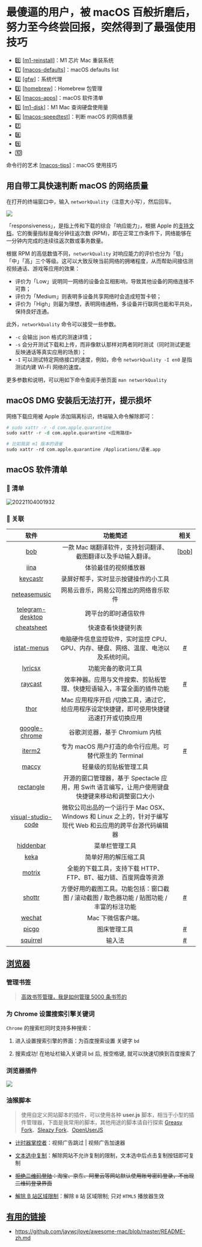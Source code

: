 # 最傻逼的用户，被 macOS 百般折磨后，努力至今终尝回报，突然得到了最强使用技巧

- 0️⃣ [[m1-reinstall]]：M1 芯片 Mac 重装系统
- 1️⃣ [[macos-defaults]]：macOS defaults list
- 2️⃣ [[gfw]]：系统代理
- 3️⃣ [[homebrew]]：Homebrew 包管理
- 4️⃣ [[macos-apps]]：macOS 软件清单
- 5️⃣ [[m1-disk]]：M1 Mac 查询硬盘使用量
- 6️⃣ [[macos-speedtest]]：判断 macOS 的网络质量
- 7️⃣ 
- 8️⃣
- 9️⃣
- 🔟

命令行的艺术
[[macos-tips]]：macOS 使用技巧

## 用自带工具快速判断 macOS 的网络质量

在打开的终端窗口中，输入 `networkQuality`（注意大小写），然后回车。

![](https://raw.githubusercontent.com/chuenwei0129/my-picgo-repo/master/mac/network.png)

「responsiveness」，是指上传和下载的综合「响应能力」，根据 Apple 的[支持文档](https://support.apple.com/zh-cn/HT212313)，它的衡量指标是每分钟往返次数 (RPM)，即在正常工作条件下，网络能够在一分钟内完成的连续往返次数或事务数量。

根据 RPM 的高低数值不同，`networkQuality` 对响应能力的评价也分为「低」「中」「高」三个等级。这可以大致反映当前网络的拥堵程度，从而帮助间接估测视频通话、游戏等应用的效果：

- 评价为「Low」说明同一网络的设备会互相影响，导致其他设备的网络连接不可靠；
- 评价为「Medium」则表明多设备共享网络时会造成短暂卡顿；
- 评价为「High」则最为理想，表明网络通畅，多设备并行联网也能和平共处，保持良好连通。

此外，`networkQuality` 命令可以接受一些参数。

- `-c` 会输出 json 格式的测速详情；
- `-s` 会分开测试下载和上传，而非像默认那样对两者同时测试（同时测试更能反映通话等真实应用的场景）；
- `-I` 可以测试特定网络接口的速度，例如，命令 `networkQuality -I en0` 是指测试内建 Wi-Fi 网络的速度。

更多参数和说明，可以用如下命令查阅手册页面 `man networkQuality`

## macOS DMG 安装后无法打开，提示损坏

网络下载应用被 Apple 添加隔离标识，终端输入命令解除即可：

```perl
# sudo xattr -r -d com.apple.quarantine
sudo xattr -r -d com.apple.quarantine <应用路径>

# 比如我装 m1 版本的语雀
sudo xattr -rd com.apple.quarantine /Applications/语雀.app
```

## macOS 软件清单

### 📝 清单

![20221104001932](https://raw.githubusercontent.com/chuenwei0129/my-picgo-repo/master/ts/20221104001932.png)

### 🔎 关联

|                           软件                            |                                                  功能简述                                                  |                       相关                       |
| :-------------------------------------------------------: | :--------------------------------------------------------------------------------------------------------: | :----------------------------------------------: |
|          [bob](https://github.com/ripperhe/Bob)           |                       一款 Mac 端翻译软件，支持划词翻译、截图翻译以及手动输入翻译。                        |                     [[bob]]                      |
|           [iina](https://github.com/iina/iina)            |                                            体验最佳的视频播放器                                            |
|     [keycastr](https://github.com/keycastr/keycastr)      |                                    录屏好帮手，实时显示按键操作的小工具                                    |
|     [neteasemusic](https://music.163.com/#/download)      |                                   网易云音乐，网易公司推出的网络音乐软件                                   |
|    [telegram-desktop](https://telegram.org/?setln=en)     |                                            跨平台的即时通信软件                                            |
|  [cheatsheet](https://www.mediaatelier.com/CheatSheet/)   |                                             快速查看快捷键列表                                             |
|     [istat-menus](https://bjango.com/mac/istatmenus/)     |            电脑硬件信息监控软件，实时监控 CPU、GPU、内存、硬盘、网络、温度、电池以及系统时间。             |   [#](https://www.jianshu.com/p/1345a10331cb)    |
|       [lyricsx](https://github.com/ddddxxx/LyricsX)       |                                             功能完备的歌词工具                                             |
|            [raycast](https://www.raycast.com/)            |                   效率神器。应用与文件搜索、剪贴板管理、快捷短语输入，丰富全面的插件功能                   | [#](https://www.youtube.com/watch?v=KL0unqxkcDA) |
|          [thor](https://github.com/gbammc/Thor)           |         Mac 应用程序开启 /切换工具，通过它，给应用程序设定快捷键，即可使用快捷键迅速打开或切换应用         |
| [google-chrome](https://www.google.cn/intl/zh-CN/chrome/) |                                       谷歌浏览器，基于 Chromium 内核                                       |
|               [iterm2](https://iterm2.com/)               |                           专为 macOS 用户打造的命令行应用。可替代原生的 Terminal                           | [#](https://juejin.cn/post/6917659162025394183)  |
|         [maccy](https://github.com/p0deje/Maccy)          |                                           轻量级的剪贴板管理工具                                           |
|    [rectangle](https://github.com/rxhanson/Rectangle)     |     开源的窗口管理器，基于 Spectacle 应用，用 Swift 语言编写，让用户使用键盘快捷键来移动和调整窗口大小     |
|   [visual-studio-code](https://code.visualstudio.com/)    | 微软公司出品的一个运行于 Mac OSX、Windows 和 Linux 之上的，针对于编写现代 Web 和云应用的跨平台源代码编辑器 |
|     [hiddenbar](https://github.com/dwarvesf/hidden/)      |                                               菜单栏管理工具                                               |
|           [keka](https://github.com/aonez/Keka)           |                                            简单好用的解压缩工具                                            |
|       [motrix](https://github.com/agalwood/Motrix)        |                       全能的下载工具，支持下载 HTTP、FTP、BT、磁力链、百度网盘等资源                       |
|               [shottr](https://shottr.cc/)                |         方便好用的截图工具。功能包括：窗口截图 / 滚动截图 / 取色器功能 / 贴图功能 / 丰富的标注功能         |        [#](https://sspai.com/post/71485)         |
|      [wechat](https://mac.weixin.qq.com/?lang=zh_CN)      |                                             Mac 下微信客户端。                                             |
|       [picgo](https://github.com/Molunerfinn/PicGo)       |                                                图床管理工具                                                | [#](https://picgo.github.io/PicGo-Doc/zh/guide/) |
|         [squirrel](https://github.com/ssnhd/rime)         |                                                   输入法                                                   |     [#](https://ssnhd.com/2022/01/06/rime/)      |

## [浏览器](#目录)

### 管理书签

> [高效书签管理，我是如何管理 5000 条书签的](https://www.runningcheese.com/bm)

### 为 Chrome 设置搜索引擎关键词

`Chrome` 的搜索栏同时支持多种搜索：

1. 进入设置搜索引擎的界面：为百度搜索设置 关键字 `bd`

2. 搜索成功! 在地址栏输入关键词 `bd` 后, 按空格键, 就可以快速切换到百度搜索了

### 浏览器插件

![](https://raw.githubusercontent.com/chuenwei0129/my-picgo-repo/master/mac/plug.png)

### 油猴脚本

> 使用自定义网站脚本的插件，可以使用各种 **user.js** 脚本，相当于小型的插件管理器，下面是我常用的脚本，其他用途的脚本请自行探索 [Greasy Fork](https://greasyfork.org/zh-CN)、[Sleazy Fork](https://sleazyfork.org/zh-CN)、[OpenUserJS](https://openuserjs.org/)

- [计时器掌控者](https://timer.palerock.cn/)：视频广告跳过 | 视频广告加速器

- [文本选中复制](https://github.com/WindrunnerMax/TKScript)：解除网站不允许复制的限制，文本选中后点击复制按钮即可复制

- ~~[拒绝二维码登陆](https://greasyfork.org/zh-CN/scripts/27183-%E6%8B%92%E7%BB%9D%E4%BA%8C%E7%BB%B4%E7%A0%81%E7%99%BB%E5%BD%95-%E6%B7%98%E5%AE%9D-%E4%BA%AC%E4%B8%9C%E7%AD%89%E7%BD%91%E7%AB%99%E9%BB%98%E8%AE%A4%E5%87%BA%E7%8E%B0%E8%B4%A6%E5%8F%B7%E5%AF%86%E7%A0%81%E7%99%BB%E5%BD%95%E7%95%8C%E9%9D%A2)：淘宝、京东、阿里云等网站默认使用账号密码登录，不出现二维码登录界面~~

- [解除 B 站区域限制](https://greasyfork.org/zh-CN/scripts/25718-%E8%A7%A3%E9%99%A4b%E7%AB%99%E5%8C%BA%E5%9F%9F%E9%99%90%E5%88%B6)：解除 `B` 站 区域限制; 只对 `HTML5` 播放器生效

## [有用的链接](#目录)

- <https://github.com/jaywcjlove/awesome-mac/blob/master/README-zh.md>

[//begin]: # "Autogenerated link references for markdown compatibility"
[m1-reinstall]: ../bubbles/mac/m1-reinstall.md "M1 芯片 Mac 重装系统"
[macos-defaults]: ../bubbles/mac/macos-defaults.md "macOS defaults list"
[gfw]: gfw.md "越过长城，走向世界"
[homebrew]: ../bubbles/mac/homebrew.md "Homebrew 包管理"
[macos-apps]: ../bubbles/mac/macos-apps.md "macOS 软件清单"
[m1-disk]: ../bubbles/mac/m1-disk.md "M1 Mac 查询硬盘使用量"
[macos-speedtest]: ../bubbles/mac/macos-speedtest.md "判断 macOS 的网络质量"
[macos-tips]: ../bubbles/mac/macos-tips.md "使用技巧"
[bob]: ../bubbles/mac/bob.md "我是如何使用 Bob 的"
[//end]: # "Autogenerated link references"
